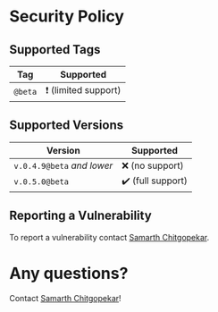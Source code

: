 # Security Policy

## Supported Tags
| Tag | Supported          |
| ------- | ------------------ |
| ``@beta`` | ❗ (limited support) |

## Supported Versions

| Version | Supported          |
| ------- | ------------------ |
| ``v.0.4.9@beta`` *and lower* | ❌ (no support) |
| ``v.0.5.0@beta``  | ✔️ (full support) |


## Reporting a Vulnerability

To report a vulnerability contact [Samarth Chitgopekar](mailto:sam@chitgopekar.tech).

# Any questions?
Contact [Samarth Chitgopekar](mailto:sam@chitgopekar.tech)!